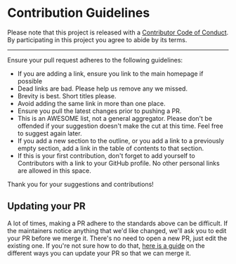 # Contribution Guidelines

Please note that this project is released with a
[Contributor Code of Conduct](code-of-conduct.md). By participating in this
project you agree to abide by its terms.

---

Ensure your pull request adheres to the following guidelines:

-   If you are adding a link, ensure you link to the main homepage if possible
-   Dead links are bad. Please help us remove any we missed.
-   Brevity is best. Short titles please.
-   Avoid adding the same link in more than one place.
-   Ensure you pull the latest changes prior to pushing a PR.
-   This is an AWESOME list, not a general aggregator. Please don't be offended if your suggestion doesn't make the cut at this time. Feel free to suggest again later.
-   If you add a new section to the outline, or you add a link to a previously empty section, add a link in the table of contents to that section.
-   If this is your first contribution, don't forget to add yourself to Contributors with a link to your GitHub profile. No other personal links are allowed in this space.

Thank you for your suggestions and contributions!

## Updating your PR

A lot of times, making a PR adhere to the standards above can be difficult.
If the maintainers notice anything that we'd like changed, we'll ask you to
edit your PR before we merge it. There's no need to open a new PR, just edit
the existing one. If you're not sure how to do that,
[here is a guide](https://github.com/RichardLitt/knowledge/blob/master/github/amending-a-commit-guide.md)
on the different ways you can update your PR so that we can merge it.
